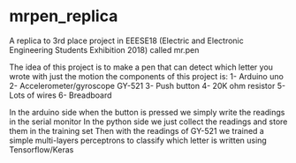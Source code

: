# mrpen_replica
A replica to 3rd place project in EEESE18 (Electric and Electronic Engineering Students Exhibition 2018) called mr.pen

The idea of this project is to make a pen that can detect which letter you wrote with just the motion
the components of this project is:
  1-  Arduino uno
  2-  Accelerometer/gyroscope GY-521
  3-  Push button
  4-  20K ohm resistor
  5-  Lots of wires
  6-  Breadboard
 
In the arduino side when the button is pressed we simply write the readings in the serial monitor
In the python side we just collect the readings and store them in the training set
Then with the readings of GY-521 we trained a simple multi-layers perceptrons to classify which letter is written using Tensorflow/Keras
